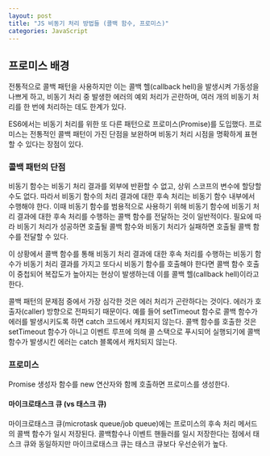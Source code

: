 ```yaml
---
layout: post
title: "JS 비동기 처리 방법들 (콜백 함수, 프로미스)"
categories: JavaScript
---
```


## 프로미스 배경

전통적으로 콜백 패턴을 사용하지만 이는 콜백 헬(callback hell)을 발생시켜 가동성을 나쁘게 하고, 비동기 처리 중 발생한 에러의 예외 처리가 곤란하며, 여러 개의 비동기 처리를 한 번에 처리하는 데도 한계가 있다.

ES6에서는 비동기 처리를 위한 또 다른 패턴으로 프로미스(Promise)를 도입했다. 프로미스는 전통적인 콜백 패턴이 가진 단점을 보완하며 비동기 처리 시점을 명확하게 표현할 수 있다는 장점이 있다.

### 콜백 패턴의 단점

비동기 함수는 비동기 처리 결과를 외부에 반환할 수 없고, 상위 스코프의 변수에 할당할 수도 없다. 따라서 비동기 함수의 처리 결과에 대한 후속 처리는 비동기 함수 내부에서 수행해야 한다. 이때 비동기 함수를 범용적으로 사용하기 위해 비동기 함수에 비동기 처리 결과에 대한 후속 처리를 수행하는 콜백 함수를 전달하는 것이 일반적이다. 필요에 따라 비동기 처리가 성공하면 호출될 콜백 함수와 비동기 처리가 실패하면 호출될 콜백 함수를 전달할 수 있다.

이 상황에서 콜백 함수를 통해 비동기 처리 결과에 대한 후속 처리를 수행하는 비동기 함수가 비동기 처리 결과를 가지고 또다시 비동기 함수를 호출해야 한다면 콜백 함수 호출이 중첩되어 복잡도가 높아지는 현상이 발생하는데 이를 콜백 헬(callback hell)이라고 한다.

콜백 패턴의 문제점 중에서 가장 심각한 것은 에러 처리가 곤란하다는 것이다. 에러가 호출자(caller) 방향으로 전파되기 때문이다. 예를 들어 setTimeout 함수로 콜백 함수가 에러를 발생시키도록 하면 catch 코드에서 캐치되지 않는다. 콜백 함수를 호출한 것은 setTimeout 함수가 아니고 이벤트 루프에 의해 콜 스택으로 푸시되어 실행되기에 콜백 함수가 발생시킨 에러는 catch 블록에서 캐치되지 않는다.

### 프로미스

Promise 생성자 함수를 new 연산자와 함께 호출하면 프로미스를 생성한다.

#### 마이크로태스크 큐 (vs 태스크 큐)

마이크로태스크 큐(microtask queue/job queue)에는 프로미스의 후속 처리 메서드의 콜백 함수가 일시 저장된다. 콜백함수나 이벤트 핸들러를 일시 저장한다는 점에서 태스크 큐와 동일하지만 마이크로태스크 큐는 태스크 큐보다 우선순위가 높다.
